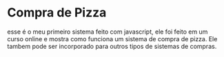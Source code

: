 <h1>Compra de Pizza</h1>
esse é o meu primeiro sistema feito com javascript, ele foi feito em um curso online e mostra como funciona um sistema de compra de pizza. Ele tambem pode ser incorporado para outros tipos
de sistemas de compras.
